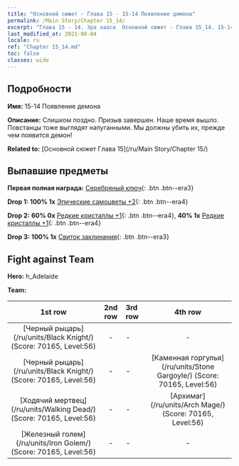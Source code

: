 ```yaml
---
title: "Основной сюжет - Глава 15 - 15-14 Появление демона"
permalink: /Main Story/Chapter 15_14/
excerpt: "Глава 15 - 14. Эра хаоса  Основной сюжет - Глава 15_14. 15-14 Появление демона"
last_modified_at: 2021-08-04
locale: ru
ref: "Chapter 15_14.md"
toc: false
classes: wide
---
```


## Подробности

 **Имя:** 15-14 Появление демона

 **Описание:** Слишком поздно. Призыв завершен. Наше время вышло. Повстанцы тоже выглядят напуганными. Мы должны убить их, прежде чем появится демон!

 **Related to:** [Основной сюжет Глава 15](/ru/Main Story/Chapter 15/)

## Выпавшие предметы

 **Первая полная награда:** [Серебряный ключ](/ItemsRU/con_693/){: .btn .btn--era3}

 **Drop 1:** **100% 1x** [Эпические самоцветы +2](/ItemsRU/mat_51/){: .btn .btn--era4}

 **Drop 2:** **60% 0x** [Редкие кристаллы +1](/ItemsRU/mat_45/){: .btn .btn--era4}, **40% 1x** [Редкие кристаллы +1](/ItemsRU/mat_45/){: .btn .btn--era4}

 **Drop 3:** **100% 1x** [Свиток заклинания](/ItemsRU/con_694/){: .btn .btn--era3}


## Fight against Team
 **Hero:** h_Adelaide

 **Team:**


  | 1st row | 2nd row | 3rd row | 4th row |
  |:----:|:----:|:----|:----:|
  | [Черный рыцарь](/ru/units/Black Knight/) (Score: 70165, Level:56)  | - | - | - |
  | [Черный рыцарь](/ru/units/Black Knight/) (Score: 70165, Level:56)  | - | - | [Каменная горгулья](/ru/units/Stone Gargoyle/) (Score: 70165, Level:56)  |
  | [Ходячий мертвец](/ru/units/Walking Dead/) (Score: 70165, Level:56)  | - | - | [Архимаг](/ru/units/Arch Mage/) (Score: 70165, Level:56)  |
  | [Железный голем](/ru/units/Iron Golem/) (Score: 70165, Level:56)  | - | - | - |


